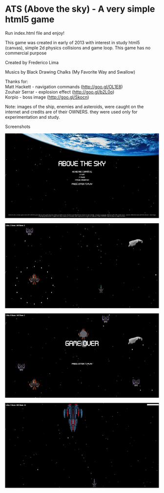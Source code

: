 # ATS (Above the sky) - A very simple html5 game
  
Run index.html file and enjoy!
  
This game was created in early of 2013 with interest in study html5 (canvas), simple 2d physics collisions and game loop. This game has no commercial purpose
  
Created by Frederico Lima  
  
Musics by Black Drawing Chalks (My Favorite Way and Swallow) 
  
Thanks for:  
Matt Hackett - navigation commands (http://goo.gl/OL1E8)  
Zouhair Serrar - explosion effect (http://goo.gl/b2L0o)  
Korpio - boss image (http://goo.gl/Skocn)  
  
Note: images of the ship, enemies and asteroids, were caught on the internet and credits are of their OWNERS. they were used only for experimentation and study.
  
Screenshots
  
![alt tag](https://github.com/fvlima/ats/blob/master/img/screenshots/screenshot_1.jpeg)
  
![alt tag](https://github.com/fvlima/ats/blob/master/img/screenshots/screenshot_2.jpeg)
  
![alt tag](https://github.com/fvlima/ats/blob/master/img/screenshots/screenshot_3.jpeg)
  
![alt tag](https://github.com/fvlima/ats/blob/master/img/screenshots/screenshot_4.jpeg)
